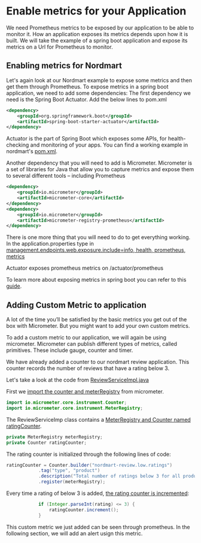 # Enable metrics for your Application

We need Prometheus metrics to be exposed by our application to be able to monitor it. 
How an application exposes its metrics depends upon how it is built. We will take the example of a spring boot application and expose its metrics on a Url for Prometheus to monitor.

## Enabling metrics for Nordmart

Let's again look at our Nordmart example to expose some metrics and then get them through Prometheus.
To expose metrics in a spring boot application, we need to add some dependencies:
The first dependency we need is the Spring Boot Actuator. Add the below lines to pom.xml

```XML
<dependency>
    <groupId>org.springframework.boot</groupId>
    <artifactId>spring-boot-starter-actuator</artifactId>
</dependency>
```
Actuator is the part of Spring Boot which exposes some APIs, for health-checking and monitoring of your apps.
You can find a working example in nordmart's [pom.xml](https://github.com/stakater-lab/stakater-nordmart-review/blob/85e6a3549ee18abe63b072c23c88f6e8bbfd96bc/pom.xml#L61).

Another dependency that you will need to add is Micrometer.
Micrometer is a set of libraries for Java that allow you to capture metrics and expose them to several different tools – including Prometheus
```XML
<dependency>
    <groupId>io.micrometer</groupId>
    <artifactId>micrometer-core</artifactId>
</dependency>
<dependency>
    <groupId>io.micrometer</groupId>
    <artifactId>micrometer-registry-prometheus</artifactId>
</dependency>
```
There is one more thing that you will need to do to get everything working.
In the application.properties type in [management.endpoints.web.exposure.include=info, health, prometheus, metrics](https://github.com/stakater-lab/stakater-nordmart-review/blob/85e6a3549ee18abe63b072c23c88f6e8bbfd96bc/src/main/resources/application.properties#L12)

Actuator exposes prometheus metrics on /actuator/prometheus

To learn more about exposing metrics in spring boot you can refer to this [guide](https://docs.spring.io/spring-boot/docs/2.1.2.RELEASE/reference/html/production-ready-endpoints.html).

## Adding Custom Metric to application

A lot of the time you’ll be satisfied by the basic metrics you get out of the box with Micrometer. But you might want to add your own custom metrics.

To add a custom metric to our application, we will again be using micrometer.
Micrometer can publish different types of metrics, called primitives. These include gauge, counter and timer.

We have already added a counter to our nordmart review application. This counter records the number of reviews that have a rating below 3.

Let's take a look at the code from [ReviewServiceImpl.java](https://github.com/stakater-lab/stakater-nordmart-review/blob/9c6f514c9827435a5b0196d0bd185b0778e4cfb8/src/main/java/com/stakater/nordmart/service/ReviewServiceImpl.java)

First we [import the counter and meterRegistry](https://github.com/stakater-lab/stakater-nordmart-review/blob/9c6f514c9827435a5b0196d0bd185b0778e4cfb8/src/main/java/com/stakater/nordmart/service/ReviewServiceImpl.java#L5) from micrometer.
```java
import io.micrometer.core.instrument.Counter;
import io.micrometer.core.instrument.MeterRegistry;
```
The ReviewServiceImp class contains a [MeterRegistry and Counter named ratingCounter](https://github.com/stakater-lab/stakater-nordmart-review/blob/9c6f514c9827435a5b0196d0bd185b0778e4cfb8/src/main/java/com/stakater/nordmart/service/ReviewServiceImpl.java#L22).

```java
private MeterRegistry meterRegistry;
private Counter ratingCounter;
```
The rating counter is initialized through the following lines of code:
```java
ratingCounter = Counter.builder("nordmart-review.low.ratings")  
            .tag("type", "product")
            .description("Total number of ratings below 3 for all product")
            .register(meterRegistry);
```

Every time a rating of below 3 is added, [the rating counter is incremented](https://github.com/stakater-lab/stakater-nordmart-review/blob/9c6f514c9827435a5b0196d0bd185b0778e4cfb8/src/main/java/com/stakater/nordmart/service/ReviewServiceImpl.java#LL94C1-L96C14):
```java
            if (Integer.parseInt(rating) <= 3) {
                ratingCounter.increment();
            }
```
This custom metric we just added can be seen through prometheus. In the following section, we will add an alert usign this metric.
